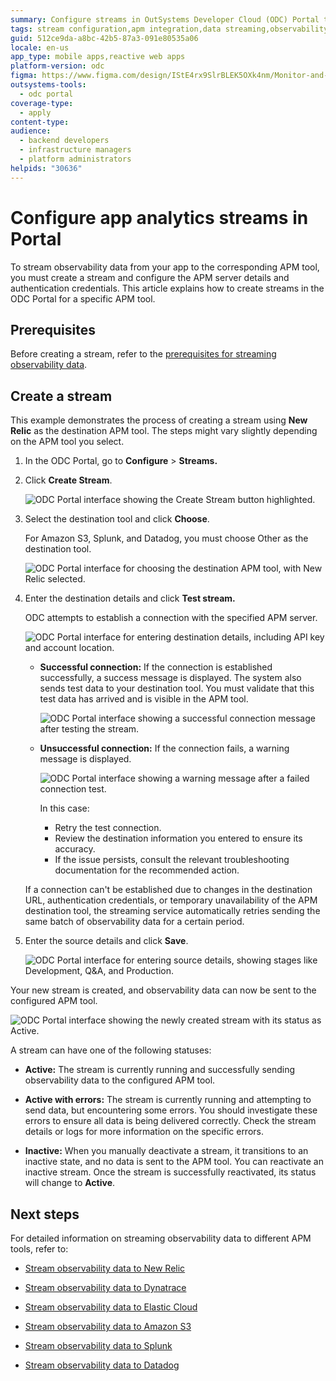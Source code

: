 ```yaml
---
summary: Configure streams in OutSystems Developer Cloud (ODC) Portal to send observability data to APM tools with server details and authentication.
tags: stream configuration,apm integration,data streaming,observability
guid: 512ce9da-a8bc-42b5-87a3-091e80535a06
locale: en-us
app_type: mobile apps,reactive web apps
platform-version: odc
figma: https://www.figma.com/design/IStE4rx9SlrBLEK5OXk4nm/Monitor-and-troubleshoot-apps?node-id=3814-102
outsystems-tools:
  - odc portal
coverage-type:
  - apply
content-type: 
audience:
  - backend developers
  - infrastructure managers
  - platform administrators
helpids: "30636" 
---
```


# Configure app analytics streams in Portal

To stream observability data from your app to the corresponding APM tool, you must create a stream and configure the APM server details and authentication credentials. This article explains how to create streams in the ODC Portal for a specific APM tool.

## Prerequisites

Before creating a stream, refer to the [prerequisites for streaming observability data](stream-app-analytics-overview.md#prerequisites).

## Create a stream 

This example demonstrates the process of creating a stream using **New Relic** as the destination APM tool. The steps might vary slightly depending on the APM tool you select.

1. In the ODC Portal, go to **Configure** > **Streams.**  

1. Click **Create Stream**.

   ![ODC Portal interface showing the Create Stream button highlighted.](images/app-analytics-create-pl.png "Create Stream Button")

1. Select the destination tool and click **Choose**.  

    <div class="info" markdown="1">

    For Amazon S3, Splunk, and Datadog, you must choose Other as the destination tool.

    </div>

   ![ODC Portal interface for choosing the destination APM tool, with New Relic selected.](images/app-analytics-tool-pl.png "Choose Destination Tool")  

1. Enter the destination details and click **Test stream.**

    ODC attempts to establish a connection with the specified APM server.

    ![ODC Portal interface for entering destination details, including API key and account location.](images/app-analytics-destination-pl.png "Enter Destination Details")

    * **Successful connection:** If the connection is established successfully, a success message is displayed. The system also sends test data to your destination  tool. You must validate that this test data has arrived and is visible in the APM tool.

        ![ODC Portal interface showing a successful connection message after testing the stream.](images/app-analytics-success-pl.png "Successful Connection")

    * **Unsuccessful connection:** If the connection fails, a warning message is displayed. 
        
        ![ODC Portal interface showing a warning message after a failed connection test.](images/app-analytics-fail-pl.png "Unsuccessful Connection")

        In this case:  

        * Retry the test connection.  
        * Review the destination information you entered to ensure its accuracy.  
        * If the issue persists, consult the relevant troubleshooting documentation for the recommended action. 

    <div class="info" markdown="1">
    
    If a connection can't be established due to changes in the destination URL, authentication credentials, or temporary unavailability of the APM destination tool, the streaming service automatically retries sending the same batch of observability data for a certain period.

    </div>

1. Enter the source details and click **Save**.

    ![ODC Portal interface for entering source details, showing stages like Development, Q&A, and Production.](images/app-analytics-source-pl.png "Enter Source Details")

Your new stream is created, and observability data can now be sent to the configured APM tool.

![ODC Portal interface showing the newly created stream with its status as Active.](images/app-analytics-saved-pl.png "Stream Created")

A stream can have one of the following statuses:

* **Active:** The stream is currently running and successfully sending observability data to the configured APM tool.  

* **Active with errors:** The stream is currently running and attempting to send data, but encountering some errors. You should investigate these errors to ensure all data is being delivered correctly. Check the stream details or logs for more information on the specific errors.  

* **Inactive:**  When you manually deactivate a stream, it transitions to an inactive state, and no data is sent to the APM tool. You can reactivate an inactive stream. Once the stream is successfully reactivated, its status will change to **Active**.

## Next steps

For detailed information on streaming observability data to different APM tools, refer to:

* [Stream observability data to New Relic](stream-app-analytics-new-relic.md)

* [Stream observability data to Dynatrace](stream-app-analytics-dynatrace.md)

* [Stream observability data to Elastic Cloud](stream-app-analytics-elastic.md)

* [Stream observability data to Amazon S3](stream-app-analytics-amazon-s3.md)

* [Stream observability data to Splunk](stream-app-analytics-splunk.md)

* [Stream observability data to Datadog](stream-app-analytics-datadog.md)

